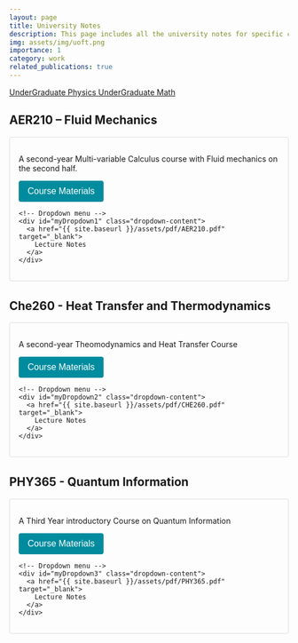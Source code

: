 ```yaml
---
layout: page
title: University Notes
description: This page includes all the university notes for specific courses. It may not be entirely complete or correct.
img: assets/img/uoft.png
importance: 1
category: work
related_publications: true
---
```


<style>
/* --- CSS for Dropdown (Click-to-open version) --- */

/* Course block container */
.course-block {
  margin-bottom: 2rem;
  border: 1px solid #ddd;
  padding: 1rem;
  border-radius: 4px;
}

/* Wrap the dropdown button and content */
.dropdown {
  position: relative;
  display: inline-block;
}

/* Style the button that toggles the dropdown */
.dropbtn {
  background-color: #008c9e;
  color: white;
  padding: 10px 16px;
  font-size: 16px;
  border: none;
  cursor: pointer;
  border-radius: 4px;
}

/* Hover effect for the dropdown button */
.dropbtn:hover {
  background-color: #007480;
}

/* The dropdown content is hidden by default; toggled via JavaScript */
.dropdown-content {
  display: none;
  position: absolute;
  background-color: #f9f9f9;
  min-width: 200px;
  border: 1px solid #ddd;
  box-shadow: 0 2px 8px rgba(0, 0, 0, 0.15);
  z-index: 1;
  padding: 0.5rem 0;
}

/* Links inside the dropdown */
.dropdown-content a {
  color: #333;
  padding: 0.5rem 1rem;
  text-decoration: none;
  display: block;
}

/* Change color of dropdown links on hover */
.dropdown-content a:hover {
  background-color: #eee;
}

/* Show the dropdown when toggled */
.show {
  display: block;
}
</style>

<a href="{{ site.baseurl }}/assets/pdf/Undergraduate_Physics.pdf" target="_blank">
UnderGraduate Physics
</a>

<a href="{{ site.baseurl }}/assets/pdf/Undergraduate_Math.pdf" target="_blank">
UnderGraduate Math
</a>



<!-- Main Content: Example Course 1 -->
<h2>AER210 – Fluid Mechanics</h2>
<div class="course-block">
  <p>
    A second-year Multi-variable Calculus course with Fluid mechanics on the second half.
  </p>

  <!-- Dropdown container -->
  <div class="dropdown">
    <!-- Button that triggers the dropdown -->
    <button onclick="toggleDropdown('myDropdown1')" class="dropbtn">
      Course Materials
    </button>

    <!-- Dropdown menu -->
    <div id="myDropdown1" class="dropdown-content">
      <a href="{{ site.baseurl }}/assets/pdf/AER210.pdf" target="_blank">
        Lecture Notes
      </a>
    </div>
  </div>
</div>


<!-- Main Content: Example Course 1 -->
<h2>Che260 - Heat Transfer and Thermodynamics</h2>
<div class="course-block">
  <p>
    A second-year Theomodynamics and Heat Transfer Course
  </p>

  <!-- Dropdown container -->
  <div class="dropdown">
    <!-- Button that triggers the dropdown -->
    <button onclick="toggleDropdown('myDropdown2')" class="dropbtn">
      Course Materials
    </button>

    <!-- Dropdown menu -->
    <div id="myDropdown2" class="dropdown-content">
      <a href="{{ site.baseurl }}/assets/pdf/CHE260.pdf" target="_blank">
        Lecture Notes
      </a>
    </div>
  </div>
</div>


<!-- Main Content: Example Course 1 -->
<h2>PHY365 - Quantum Information</h2>
<div class="course-block">
  <p>
    A Third Year introductory Course on Quantum Information
  </p>

  <!-- Dropdown container -->
  <div class="dropdown">
    <!-- Button that triggers the dropdown -->
    <button onclick="toggleDropdown('myDropdown3')" class="dropbtn">
      Course Materials
    </button>

    <!-- Dropdown menu -->
    <div id="myDropdown3" class="dropdown-content">
      <a href="{{ site.baseurl }}/assets/pdf/PHY365.pdf" target="_blank">
        Lecture Notes
      </a>
    </div>
  </div>
</div>


<!-- Repeat the above block for additional courses, 
     giving each dropdown-content a unique ID, e.g. myDropdown2, myDropdown3, etc. -->

<script>
/**
 * Toggle the dropdown menu for a given ID.
 * @param {string} dropdownID - The ID of the dropdown-content div
 */
function toggleDropdown(dropdownID) {
  document.getElementById(dropdownID).classList.toggle("show");
}

/**
 * Close the dropdown if the user clicks outside of it.
 */
window.onclick = function(event) {
  // If the click is NOT on a dropbtn, close all dropdowns
  if (!event.target.matches('.dropbtn')) {
    var dropdowns = document.getElementsByClassName("dropdown-content");
    for (var i = 0; i < dropdowns.length; i++) {
      var openDropdown = dropdowns[i];
      if (openDropdown.classList.contains('show')) {
        openDropdown.classList.remove('show');
      }
    }
  }
}
</script>